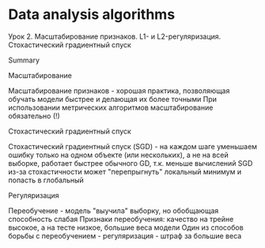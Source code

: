 # Data analysis algorithms

Урок 2. Масштабирование признаков. L1- и L2-регуляризация. Стохастический градиентный спуск


Summary

Масштабирование

Масштабирование признаков - хорошая практика, позволяющая обучать модели быстрее и делающая их более точными
При использовании метрических алгоритмов масштабирование обязательно (!)

Стохастический градиентный спуск

Стохастический градиентный спуск (SGD) - на каждом шаге уменьшаем ошибку только на одном объекте (или нескольких), а не на всей выборке, работает быстрее обычного GD, т.к. меньше вычислений
SGD из-за стохастичности может "перепрыгнуть" локальный минимум и попасть в глобальный

Регуляризация

Переобучение - модель "выучила" выборку, но обобщающая способность слабая
Признаки переобучения: качество на трейне высокое, а на тесте низкое, большие веса модели
Один из способов борьбы с переобучением - регуляризация - штраф за большие веса
